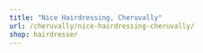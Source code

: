 ```yaml
---
title: "Nice Hairdressing, Cheruvally"
url: /cheruvally/nice-hairdressing-cheruvally/
shop: hairdresser
---
```

